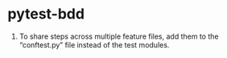 # pytest-bdd

1. To share steps across multiple feature files, add them to the “conftest.py” file instead of the test modules.
